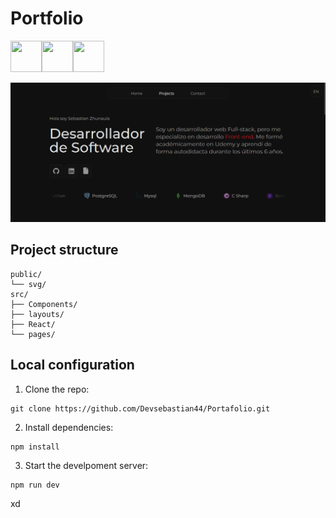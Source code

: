 # Portfolio

<img src="https://cdn.jsdelivr.net/gh/devicons/devicon@latest/icons/astro/astro-original.svg" height="50px" width="50px"/><img src="https://cdn.jsdelivr.net/gh/devicons/devicon@latest/icons/tailwindcss/tailwindcss-original.svg" height="50px" width="50px"/><img src="https://cdn.jsdelivr.net/gh/devicons/devicon@latest/icons/vercel/vercel-original.svg" height="50px" width="50px"/>

![Portafolio](https://github.com/Devsebastian44/Proyectos-web/blob/master/Img/Portafolio.png?raw=true)

## **Project structure**
```
public/
└── svg/
src/
├── Components/
├── layouts/
├── React/
└── pages/
```

## **Local configuration** 
1. Clone the repo:  
```
git clone https://github.com/Devsebastian44/Portafolio.git
```
2. Install dependencies:
```  
npm install
```
3. Start the develpoment server:
```  
npm run dev
```

xd